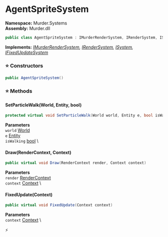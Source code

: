 # AgentSpriteSystem

**Namespace:** Murder.Systems \
**Assembly:** Murder.dll

```csharp
public class AgentSpriteSystem : IMurderRenderSystem, IRenderSystem, ISystem, IFixedUpdateSystem
```

**Implements:** _[IMurderRenderSystem](../../Murder/Core/Graphics/IMurderRenderSystem.html), [IRenderSystem](../../Bang/Systems/IRenderSystem.html), [ISystem](../../Bang/Systems/ISystem.html), [IFixedUpdateSystem](../../Bang/Systems/IFixedUpdateSystem.html)_

### ⭐ Constructors
```csharp
public AgentSpriteSystem()
```

### ⭐ Methods
#### SetParticleWalk(World, Entity, bool)
```csharp
protected virtual void SetParticleWalk(World world, Entity e, bool isWalking)
```

**Parameters** \
`world` [World](../../Bang/World.html) \
`e` [Entity](../../Bang/Entities/Entity.html) \
`isWalking` [bool](https://learn.microsoft.com/en-us/dotnet/api/System.Boolean?view=net-7.0) \

#### Draw(RenderContext, Context)
```csharp
public virtual void Draw(RenderContext render, Context context)
```

**Parameters** \
`render` [RenderContext](../../Murder/Core/Graphics/RenderContext.html) \
`context` [Context](../../Bang/Contexts/Context.html) \

#### FixedUpdate(Context)
```csharp
public virtual void FixedUpdate(Context context)
```

**Parameters** \
`context` [Context](../../Bang/Contexts/Context.html) \



⚡